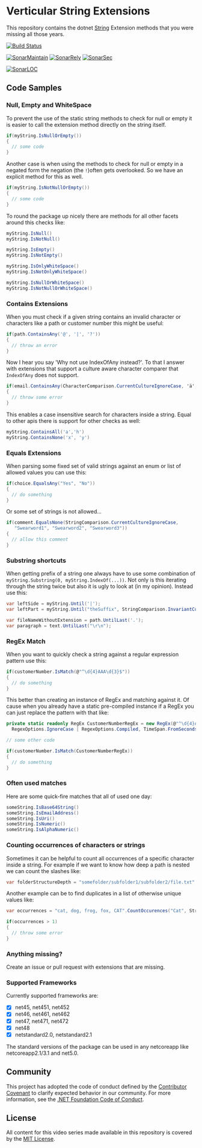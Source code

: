 # Verticular String Extensions

This repository contains the dotnet [String](https://docs.microsoft.com/de-de/dotnet/api/system.string) Extension methods that you were missing all those years.

[![Build Status](https://martinhudasch.visualstudio.com/Verticular.Extensions.Strings/_apis/build/status/mhudasch.Verticular.Extensions.Strings?branchName=master)](https://martinhudasch.visualstudio.com/Verticular.Extensions.Strings/_build/latest?definitionId=6&branchName=master)

[![SonarMaintain](https://sonarcloud.io/api/project_badges/measure?project=mhudasch_verticular.extensions.strings&metric=sqale_rating)](https://sonarcloud.io/dashboard?id=mhudasch_verticular.extensions.strings)
[![SonarRely](https://sonarcloud.io/api/project_badges/measure?project=mhudasch_verticular.extensions.strings&metric=reliability_rating)](https://sonarcloud.io/dashboard?id=mhudasch_verticular.extensions.strings)
[![SonarSec](https://sonarcloud.io/api/project_badges/measure?project=mhudasch_verticular.extensions.strings&metric=security_rating)](https://sonarcloud.io/dashboard?id=mhudasch_verticular.extensions.strings)

[![SonarLOC](https://sonarcloud.io/api/project_badges/measure?project=mhudasch_verticular.extensions.strings&metric=ncloc)](https://sonarcloud.io/dashboard?id=mhudasch_verticular.extensions.strings)

<!-- [![NuGet Badge](https://buildstats.info/nuget/verticular.extensions.strings)](https://www.nuget.org/packages/verticular.extensions.strings/) -->

## Code Samples

### Null, Empty and WhiteSpace

To prevent the use of the static string methods to check for null or empty it is easier to call the extension method directly on the string itself.

```cs
if(myString.IsNullOrEmpty())
{
  // some code
}
```

Another case is when using the methods to check for null or empty in a negated form the negation (the `!`)often gets overlooked. So we have an explicit method for this as well.

```cs
if(myString.IsNotNullOrEmpty())
{
  // some code
}
```

To round the package up nicely there are methods for all other facets around this checks like:

```cs
myString.IsNull()
myString.IsNotNull()

myString.IsEmpty()
myString.IsNotEmpty()

myString.IsOnlyWhiteSpace()
myString.IsNotOnlyWhiteSpace()

myString.IsNullOrWhiteSpace()
myString.IsNotNullOrWhiteSpace()
```

### Contains Extensions

When you must check if a given string contains an invalid character or characters like a path or customer number this might be useful:

```cs
if(path.ContainsAny('@', '|', '?'))
{
  // throw an error
}
```

Now I hear you say 'Why not use IndexOfAny instead?'. To that I answer with extensions that support a culture aware character comparer that `IndexOfAny` does not support.

```cs
if(email.ContainsAny(CharacterComparison.CurrentCultureIgnoreCase, 'ä', 'ü', 'ö'))
{
  // throw some error
}
```

This enables a case insensitive search for characters inside a string.
Equal to other apis there is support for other checks as well:

```cs
myString.ContainsAll('a','h')
myString.ContainsNone('x', 'y')
```

### Equals Extensions

When parsing some fixed set of valid strings against an enum or list of allowed values you can use this:

```cs
if(choice.EqualsAny("Yes", "No"))
{
  // do something
}
```

Or some set of strings is not allowed...

```cs
if(comment.EqualsNone(StringComparison.CurrentCultureIgnoreCase, 
   "Swearword1", "Swearword2", "Swearword3"))
{
  // allow this comment
}
```

### Substring shortcuts

When getting prefix of a string one always have to use some combination of `myString.Substring(0, myString.IndexOf(...))`.
Not only is this iterating through the string twice but also it is ugly to look at (in my opinion). Instead use this:

```cs
var leftSide = myString.Until('|');
var leftPart = myString.Until("theSuffix", StringComparison.InvariantCultureIgnoreCase);

var fileNameWithoutExtension = path.UntilLast('.');
var paragraph = text.UntilLast("\r\n");
```

### RegEx Match

When you want to quickly check a string against a regular expression pattern use this:

```cs
if(customerNumber.IsMatch(@"^\d{4}AAA\d{3}$"))
{
  // do something
}
```

This better than creating an instance of RegEx and matching against it. Of cause when you already have a static
pre-compiled instance if a RegEx you can just replace the pattern with that like:

```cs
private static readonly RegEx CustomerNumberRegEx = new RegEx(@"^\d{4}AAA\d{3}$", 
  RegexOptions.IgnoreCase | RegexOptions.Compiled, TimeSpan.FromSeconds(1));

// some other code

if(customerNumber.IsMatch(CustomerNumberRegEx))
{
  // do something
}
```

### Often used matches

Here are some quick-fire matches that all of used one day:

```cs
someString.IsBase64String()
someString.IsEmailAddress()
someString.IsUri()
someString.IsNumeric()
someString.IsAlphaNumeric()
```

### Counting occurrences of characters or strings

Sometimes it can be helpful to count all occurrences of a specific character inside a string.
For example if we want to know how deep a path is nested we can count the slashes like:

```cs
var folderStructureDepth = "somefolder/subfolder1/subfolder2/file.txt".CountOccurrences('/');
```

Another example can be to find duplicates in a list of otherwise unique values like:

```cs
var occurrences = "cat, dog, frog, fox, CAT".CountOccurences("Cat", StringComparison.CurrentCultureIgnoreCase);

if(occurrences > 1)
{
  // throw some error
}
```

### Anything missing?

Create an issue or pull request with extensions that are missing.

### Supported Frameworks

Currently supported frameworks are:

- [x] net45, net451, net452
- [x] net46, net461, net462
- [x] net47, net471, net472
- [x] net48
- [x] netstandard2.0, netstandard2.1

The standard versions of the package can be used in any netcoreapp like netcoreapp2.1/3.1 and net5.0.

## Community

This project has adopted the code of conduct defined by the [Contributor Covenant](http://contributor-covenant.org/) to clarify expected behavior in our community. For more information, see the [.NET Foundation Code of Conduct](http://www.dotnetfoundation.org/code-of-conduct).

## License

All content for this video series made available in this repository is covered by the [MIT License](https://github.com/csharpfritz/csharp_with_csharpfritz/blob/main/LICENSE).

